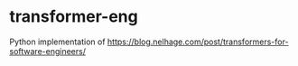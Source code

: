 # transformer-eng
Python implementation of https://blog.nelhage.com/post/transformers-for-software-engineers/
